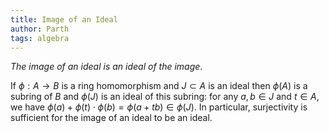 ```yaml
---
title: Image of an Ideal
author: Parth
tags: algebra
---
```


_The image of an ideal is an ideal of the image_. 

If $\phi: A\rightarrow B$ is a ring homomorphism and $J\subset A$ is an ideal then $\phi(A)$ is a subring of $B$ and $\phi(J)$ is an ideal of this subring: for any $a,b\in J$ and $t\in A$, we have $\phi(a)+\phi(t)\cdot \phi(b)=\phi(a+tb)\in \phi(J)$. In particular, surjectivity is sufficient for the image of an ideal to be an ideal.
<!--more-->
